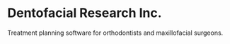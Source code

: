 # Dentofacial Research Inc.
Treatment planning software for orthodontists and maxillofacial surgeons.
